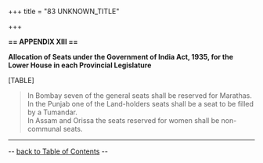 +++
title = "83 UNKNOWN_TITLE"

+++


  
**== APPENDIX XIII ==**

**Allocation of Seats under the Government of India Act, 1935, for the
Lower House in each Provincial Legislature**

  

[TABLE]

> In Bombay seven of the general seats shall be reserved for Marathas.  
> In the Punjab one of the Land-holders seats shall be a seat to be
> filled by a Tumandar.  
> In Assam and Orissa the seats reserved for women shall be non-communal
> seats.

  

------------------------------------------------------------------------

-- [back to Table of Contents](../index.html#contents) --  

